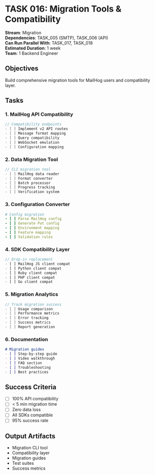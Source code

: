# TASK 016: Migration Tools & Compatibility

**Stream**: Migration  
**Dependencies**: TASK_005 (SMTP), TASK_006 (API)  
**Can Run Parallel With**: TASK_017, TASK_018  
**Estimated Duration**: 1 week  
**Team**: 1 Backend Engineer

## Objectives
Build comprehensive migration tools for MailHog users and compatibility layer.

## Tasks

### 1. MailHog API Compatibility
```go
// Compatibility endpoints
- [ ] Implement v2 API routes
- [ ] Message format mapping
- [ ] Query compatibility
- [ ] WebSocket emulation
- [ ] Configuration mapping
```

### 2. Data Migration Tool
```go
// CLI migration tool
- [ ] MailHog data reader
- [ ] Format converter
- [ ] Batch processor
- [ ] Progress tracking
- [ ] Verification system
```

### 3. Configuration Converter
```yaml
# Config migration
- [ ] Parse MailHog config
- [ ] Generate Pat config
- [ ] Environment mapping
- [ ] Feature mapping
- [ ] Validation rules
```

### 4. SDK Compatibility Layer
```javascript
// Drop-in replacement
- [ ] MailHog JS client compat
- [ ] Python client compat
- [ ] Ruby client compat
- [ ] PHP client compat
- [ ] Go client compat
```

### 5. Migration Analytics
```go
// Track migration success
- [ ] Usage comparison
- [ ] Performance metrics
- [ ] Error tracking
- [ ] Success metrics
- [ ] Report generation
```

### 6. Documentation
```markdown
# Migration guides
- [ ] Step-by-step guide
- [ ] Video walkthrough
- [ ] FAQ section
- [ ] Troubleshooting
- [ ] Best practices
```

## Success Criteria
- [ ] 100% API compatibility
- [ ] < 5 min migration time
- [ ] Zero data loss
- [ ] All SDKs compatible
- [ ] 95% success rate

## Output Artifacts
- Migration CLI tool
- Compatibility layer
- Migration guides
- Test suites
- Success metrics